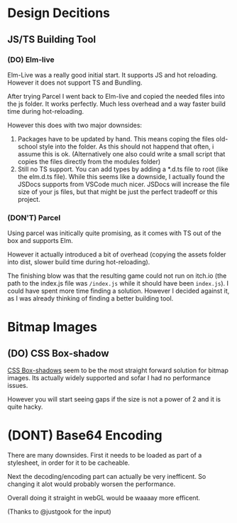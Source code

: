 # Design Decitions

## JS/TS Building Tool

### (DO) Elm-live

Elm-Live was a really good initial start. It supports JS and hot reloading. However it does not support TS and Bundling.

After trying Parcel I went back to Elm-live and copied the needed files into the js folder. It works perfectly. Much less overhead and a way faster build time during hot-reloading.

However this does with two major downsides:

1. Packages have to be updated by hand. This means coping the files old-school style into the folder. As this should not happend that often, i assume this is ok. (Alternatively one also could write a small script that copies the files directly from the modules folder)
2. Still no TS support. You can add types by adding a *.d.ts file to root (like the elm.d.ts file). While this seems like a downside, I actually found the JSDocs supports from VSCode much nicer. JSDocs will increase the file size of your js files, but that might be just the perfect tradeoff or this project.


### (DON'T) Parcel

Using parcel was initically quite promising, as it comes with TS out of the box and supports Elm.

However it actually introduced a bit of overhead (copying the assets folder into dist, slower build time during hot-reloading).

The finishing blow was that the resulting game could not run on itch.io (the path to the index.js file was `/index.js` while it should have been `index.js`). I could have spent more time finding a solution. However I decided against it, as I was already thinking of finding a better building tool.

# Bitmap Images

## (DO) CSS Box-shadow

[CSS Box-shadows](https://blog.logrocket.com/designing-pixel-art-css-only/) seem to be the most straight forward solution for bitmap images. Its actually widely supported and sofar I had no performance issues.

However you will start seeing gaps if the size is not a power of 2 and it is quite hacky.

# (DONT) Base64 Encoding

There are many downsides. First it needs to be loaded as part of a stylesheet, in order for it to be cacheable.

Next the decoding/encoding part can actually be very inefficent. So changing it alot would probably worsen the performance.

Overall doing it straight in webGL would be waaaay more efficent.

(Thanks to @justgook for the input)